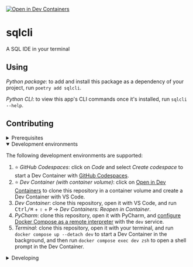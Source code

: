 [![Open in Dev Containers](https://img.shields.io/static/v1?label=Dev%20Containers&message=Open&color=blue&logo=visualstudiocode)](https://vscode.dev/redirect?url=vscode://ms-vscode-remote.remote-containers/cloneInVolume?url=https://github.com/sqlcli-sh/sqlcli.sh)

# sqlcli

A SQL IDE in your terminal

## Using

_Python package_: to add and install this package as a dependency of your project, run `poetry add sqlcli`.

_Python CLI_: to view this app's CLI commands once it's installed, run `sqlcli --help`.

## Contributing

<details>
<summary>Prerequisites</summary>

<details>
<summary>1. Set up Git to use SSH</summary>

1. [Generate an SSH key](https://docs.github.com/en/authentication/connecting-to-github-with-ssh/generating-a-new-ssh-key-and-adding-it-to-the-ssh-agent#generating-a-new-ssh-key) and [add the SSH key to your GitHub account](https://docs.github.com/en/authentication/connecting-to-github-with-ssh/adding-a-new-ssh-key-to-your-github-account).
1. Configure SSH to automatically load your SSH keys:
    ```sh
    cat << EOF >> ~/.ssh/config
    Host *
      AddKeysToAgent yes
      IgnoreUnknown UseKeychain
      UseKeychain yes
    EOF
    ```

</details>

<details>
<summary>2. Install Docker</summary>

1. [Install Docker Desktop](https://www.docker.com/get-started).
    - Enable _Use Docker Compose V2_ in Docker Desktop's preferences window.
    - _Linux only_:
        - [Configure Docker to use the BuildKit build system](https://docs.docker.com/build/buildkit/#getting-started). On macOS and Windows, BuildKit is enabled by default in Docker Desktop.
        - Export your user's user id and group id so that [files created in the Dev Container are owned by your user](https://github.com/moby/moby/issues/3206):
            ```sh
            cat << EOF >> ~/.bashrc
            export UID=$(id --user)
            export GID=$(id --group)
            EOF
            ```

</details>

<details>
<summary>3. Install VS Code or PyCharm</summary>

1. [Install VS Code](https://code.visualstudio.com/) and [VS Code's Dev Containers extension](https://marketplace.visualstudio.com/items?itemName=ms-vscode-remote.remote-containers). Alternatively, install [PyCharm](https://www.jetbrains.com/pycharm/download/).
2. _Optional:_ install a [Nerd Font](https://www.nerdfonts.com/font-downloads) such as [FiraCode Nerd Font](https://github.com/ryanoasis/nerd-fonts/tree/master/patched-fonts/FiraCode) and [configure VS Code](https://github.com/tonsky/FiraCode/wiki/VS-Code-Instructions) or [configure PyCharm](https://github.com/tonsky/FiraCode/wiki/Intellij-products-instructions) to use it.

</details>

</details>

<details open>
<summary>Development environments</summary>

The following development environments are supported:

1. ⭐️ _GitHub Codespaces_: click on _Code_ and select _Create codespace_ to start a Dev Container with [GitHub Codespaces](https://github.com/features/codespaces).
1. ⭐️ _Dev Container (with container volume)_: click on [Open in Dev Containers](https://vscode.dev/redirect?url=vscode://ms-vscode-remote.remote-containers/cloneInVolume?url=https://github.com/sqlcli-sh/sqlcli.sh) to clone this repository in a container volume and create a Dev Container with VS Code.
1. _Dev Container_: clone this repository, open it with VS Code, and run <kbd>Ctrl/⌘</kbd> + <kbd>⇧</kbd> + <kbd>P</kbd> → _Dev Containers: Reopen in Container_.
1. _PyCharm_: clone this repository, open it with PyCharm, and [configure Docker Compose as a remote interpreter](https://www.jetbrains.com/help/pycharm/using-docker-compose-as-a-remote-interpreter.html#docker-compose-remote) with the `dev` service.
1. _Terminal_: clone this repository, open it with your terminal, and run `docker compose up --detach dev` to start a Dev Container in the background, and then run `docker compose exec dev zsh` to open a shell prompt in the Dev Container.

</details>

<details>
<summary>Developing</summary>

- This project follows the [Conventional Commits](https://www.conventionalcommits.org/) standard to automate [Semantic Versioning](https://semver.org/) and [Keep A Changelog](https://keepachangelog.com/) with [Commitizen](https://github.com/commitizen-tools/commitizen).
- Run `poe` from within the development environment to print a list of [Poe the Poet](https://github.com/nat-n/poethepoet) tasks available to run on this project.
- Run `poetry add {package}` from within the development environment to install a run time dependency and add it to `pyproject.toml` and `poetry.lock`. Add `--group test` or `--group dev` to install a CI or development dependency, respectively.
- Run `poetry update` from within the development environment to upgrade all dependencies to the latest versions allowed by `pyproject.toml`.
- Run `cz bump` to bump the package's version, update the `CHANGELOG.md`, and create a git tag.

</details>
